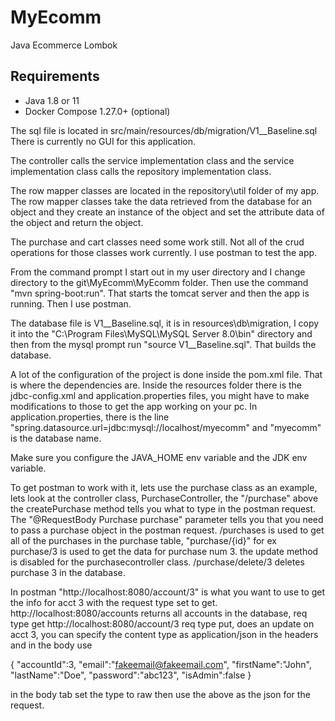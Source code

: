# MyEcomm
Java Ecommerce Lombok

## Requirements

- Java 1.8 or 11
- Docker Compose 1.27.0+ (optional)

The sql file is located in src/main/resources/db/migration/V1__Baseline.sql
There is currently no GUI for this application.

The controller calls the service implementation class and the service implementation class calls the repository implementation class.

The row mapper classes are located in the repository\util folder of my app. The row mapper classes take the data retrieved from the database for an object and they create an instance of the object and set the attribute data of the object and return the object.

The purchase and cart classes need some work still. Not all of the crud operations for those classes work currently. I use postman to test the app. 

From the command prompt I start out in my user directory and I change directory to the git\MyEcomm\MyEcomm folder. Then use the command "mvn spring-boot:run". That starts the tomcat server and then the app is running. Then I use postman.

The database file is V1__Baseline.sql, it is in resources\db\migration, I copy it into the "C:\Program Files\MySQL\MySQL Server 8.0\bin" directory and then from the mysql prompt run "source V1__Baseline.sql". That builds the database.

A lot of the configuration of the project is done inside the pom.xml file. That is where the dependencies are. Inside the resources folder there is the jdbc-config.xml and application.properties files, you might have to make modifications to those to get the app working on your pc. In application.properties, there is the line "spring.datasource.url=jdbc:mysql://localhost/myecomm"  and "myecomm" is the database name.

Make sure you configure the JAVA_HOME env variable and the JDK env variable.

To get postman to work with it, lets use the purchase class as an example, lets look at the controller class, PurchaseController, the "/purchase" above the createPurchase method tells you what to type in the postman request. The "@RequestBody Purchase purchase" parameter tells you that you need to pass a purchase object in the postman request.
/purchases is used to get all of the purchases in the purchase table, "purchase/{id}" for ex purchase/3 is used to get the data for purchase num 3. the update method is disabled for the purchasecontroller class. /purchase/delete/3 deletes purchase 3 in the database.

In postman "http://localhost:8080/account/3" is what you want to use to get the info for acct 3 with the request type set to get.
http://localhost:8080/accounts returns all accounts in the database, req type get
http://localhost:8080/account/3 req type put, does an update on acct 3, you can specify the content type as application/json in the headers and in the body use 

{
	"accountId":3,
	"email":"fakeemail@fakeemail.com",
	"firstName":"John",
	"lastName":"Doe",
	"password":"abc123",
	"isAdmin":false
}

in the body tab set the type to raw then use the above as the json for the request.
